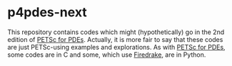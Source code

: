 # p4pdes-next

This repository contains codes which might (hypothetically) go in the 2nd edition of [PETSc for PDEs](https://github.com/bueler/p4pdes).  Actually, it is more fair to say that these codes are just PETSc-using examples and explorations.  As with [PETSc for PDEs](https://github.com/bueler/p4pdes), some codes are in C and some, which use [Firedrake](https://www.firedrakeproject.org/), are in Python.

